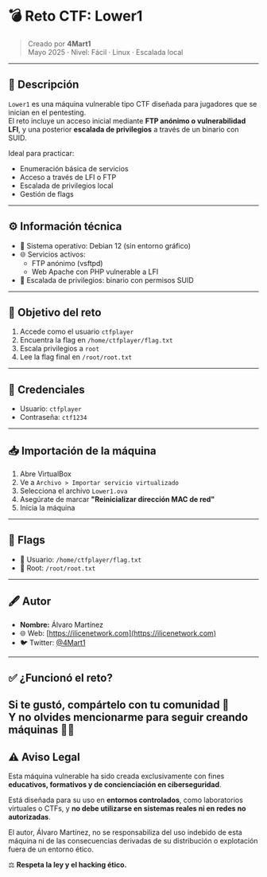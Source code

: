 # 💣 Reto CTF: Lower1

> Creado por **4Mart1**  
> Mayo 2025 · Nivel: Fácil · Linux · Escalada local

---

## 📘 Descripción

`Lower1` es una máquina vulnerable tipo CTF diseñada para jugadores que se inician en el pentesting.  
El reto incluye un acceso inicial mediante **FTP anónimo o vulnerabilidad LFI**, y una posterior **escalada de privilegios** a través de un binario con SUID.

Ideal para practicar:

- Enumeración básica de servicios
- Acceso a través de LFI o FTP
- Escalada de privilegios local
- Gestión de flags

---

## ⚙️ Información técnica

- 🐧 Sistema operativo: Debian 12 (sin entorno gráfico)
- 🌐 Servicios activos:
  - FTP anónimo (vsftpd)
  - Web Apache con PHP vulnerable a LFI
- 🎯 Escalada de privilegios: binario con permisos SUID

---

## 🎯 Objetivo del reto

1. Accede como el usuario `ctfplayer`
2. Encuentra la flag en `/home/ctfplayer/flag.txt`
3. Escala privilegios a `root`
4. Lee la flag final en `/root/root.txt`

---

## 🧾 Credenciales

- Usuario: `ctfplayer`
- Contraseña: `ctf1234`

---

## 📥 Importación de la máquina

1. Abre VirtualBox
2. Ve a `Archivo > Importar servicio virtualizado`
3. Selecciona el archivo `Lower1.ova`
4. Asegúrate de marcar **"Reinicializar dirección MAC de red"**
5. Inicia la máquina

---

## 🏁 Flags

- 🧷 Usuario: `/home/ctfplayer/flag.txt`
- 👑 Root: `/root/root.txt`

---

## 🖋️ Autor

- **Nombre:** Álvaro Martínez
- 🌐 Web: [https://ilicenetwork.com](https://ilicenetwork.com)  
- 🐦 Twitter: [@4Mart1](www.linkedin.com/in/4martinez)

---

## ✅ ¿Funcionó el reto?

Si te gustó, compártelo con tu comunidad 🔁  
Y no olvides mencionarme para seguir creando máquinas 🔧💀
---

## ⚠️ Aviso Legal

Esta máquina vulnerable ha sido creada exclusivamente con fines **educativos, formativos y de concienciación en ciberseguridad**.

Está diseñada para su uso en **entornos controlados**, como laboratorios virtuales o CTFs, y **no debe utilizarse en sistemas reales ni en redes no autorizadas**.

El autor, Álvaro Martínez, no se responsabiliza del uso indebido de esta máquina ni de las consecuencias derivadas de su distribución o explotación fuera de un entorno ético.

⚖️ **Respeta la ley y el hacking ético.**